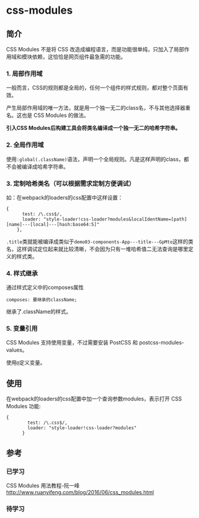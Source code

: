 # css-modules
## 简介
CSS Modules 不是将 CSS 改造成编程语言，而是功能很单纯，只加入了局部作用域和模块依赖，这恰恰是网页组件最急需的功能。

### 1. 局部作用域
一般而言，CSS的规则都是全局的，任何一个组件的样式规则，都对整个页面有效。

产生局部作用域的唯一方法，就是用一个独一无二的class名，不与其他选择器重名。这也是 CSS Modules 的做法。

**引入CSS Modules后构建工具会将类名编译成一个独一无二的哈希字符串。**

### 2. 全局作用域
使用`:global(.className)`语法，声明一个全局规则。凡是这样声明的class，都不会被编译成哈希字符串。

### 3. 定制哈希类名（可以根据需求定制方便调试）

如：在webpack的loaders的css配置中这样设置：

```
{
      test: /\.css$/,
      loader: "style-loader!css-loader?modules&localIdentName=[path][name]---[local]---[hash:base64:5]"
    },
```

`.title`类就能被编译成类似于`demo03-components-App---title---GpMto`这样的类名，这样调试定位起来就比较清晰，不会因为只有一堆哈希值二无法查询是哪里定义的样式类。

### 4. 样式继承

通过样式定义中的composes属性
```
composes: 要继承的className;
```

继承了.className的样式。

### 5. 变量引用

CSS Modules 支持使用变量，不过需要安装 PostCSS 和 postcss-modules-values。

使用`@`定义变量。


## 使用

在webpack的loaders的css配置中加一个查询参数modules，表示打开 CSS Modules 功能:

```
{
        test: /\.css$/,
        loader: "style-loader!css-loader?modules"
      }
```


## 参考
### 已学习
CSS Modules 用法教程-阮一峰
http://www.ruanyifeng.com/blog/2016/06/css_modules.html

### 待学习
